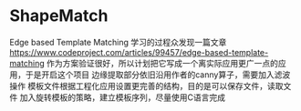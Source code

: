 # ShapeMatch
Edge based Template Matching
学习的过程众发现一篇文章 https://www.codeproject.com/articles/99457/edge-based-template-matching
作为方案验证很好，所以计划把它写成一个离实际应用更广一点的应用，于是开启这个项目
边缘提取部分依旧沿用作者的canny算子，需要加入滤波操作
模板文件根据工程化应用设置更完善的结构，目的是可以保存文件，读取文件
加入旋转模板的策略，建立模板序列，尽量使用C语言完成
